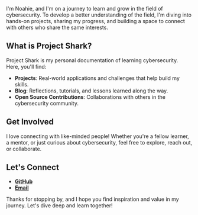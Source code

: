 I'm Noahie, and I'm on a journey to learn and grow in the field of cybersecurity. To develop a better understanding of the field, I'm diving into hands-on projects, sharing my progress, and building a space to connect with others who share the same interests.

## What is Project Shark?

Project Shark is my personal documentation of learning cybersecurity. Here, you'll find:

- **Projects**: Real-world applications and challenges that help build my skills.
- **Blog**: Reflections, tutorials, and lessons learned along the way.
- **Open Source Contributions**: Collaborations with others in the cybersecurity community.

## Get Involved

I love connecting with like-minded people! Whether you're a fellow learner, a mentor, or just curious about cybersecurity, feel free to explore, reach out, or collaborate.

## Let's Connect

- **[GitHub](https://github.com/noahie-valk)**  
- **[Email](mailto::noahie@fastmail.com)**   

Thanks for stopping by, and I hope you find inspiration and value in my journey. Let's dive deep and learn together!
